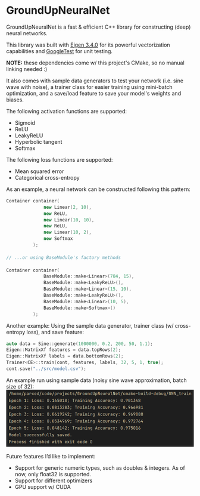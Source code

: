 # GroundUpNeuralNet

GroundUpNeuralNet is a fast & efficient C++ library for constructing (deep) neural networks. 

This library was built with [Eigen 3.4.0](https://eigen.tuxfamily.org/index.php?title=Main_Page) for its powerful vectorization capabilities and [GoogleTest](https://github.com/google/googletest) for unit testing. 

**NOTE:** these dependencies come w/ this project's CMake, so no manual linking needed :)

It also comes with sample data generators to test your network (i.e. sine wave with noise), a trainer class for easier training using mini-batch optimization, and a save/load feature to save your model's weights and biases.

The following activation functions are supported:
- Sigmoid
- ReLU
- LeakyReLU
- Hyperbolic tangent
- Softmax

The following loss functions are supported:
- Mean squared error
- Categorical cross-entropy

As an example, a neural network can be constructed following this pattern:
```cpp
Container container(
              new Linear(2, 10),
              new ReLU,
              new Linear(10, 10),
              new ReLU,
              new Linear(10, 2),
              new Softmax
          );
          
// ...or using BaseModule's factory methods

Container container(
              BaseModule::make<Linear>(784, 15),
              BaseModule::make<LeakyReLU>(),
              BaseModule::make<Linear>(15, 10),
              BaseModule::make<LeakyReLU>(),
              BaseModule::make<Linear>(10, 5),
              BaseModule::make<Softmax>()
          );
```

Another example: Using the sample data generator, trainer class (w/ cross-entropy loss), and save feature:
```cpp
auto data = Sine::generate(1000000, 0.2, 200, 50, 1.1);
Eigen::MatrixXf features = data.topRows(2);
Eigen::MatrixXf labels = data.bottomRows(2);
Trainer<CE>::train(cont, features, labels, 32, 5, 1, true);
cont.save("../src/model.csv");
```

An example run using sample data (noisy sine wave approximation, batch size of 32):
![](https://github.com/Parxd/GroundUpNeuralNet/blob/main/res/example.png)

Future features I’d like to implement:
- Support for generic numeric types, such as doubles & integers. As of now, only float32 is supported.
- Support for different optimizers
- GPU support w/ CUDA
